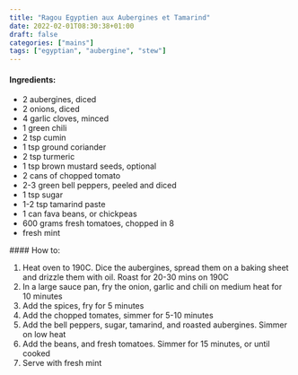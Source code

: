 ```yaml
---
title: "Ragou Egyptien aux Aubergines et Tamarind"
date: 2022-02-01T08:30:38+01:00
draft: false
categories: ["mains"]
tags: ["egyptian", "aubergine", "stew"]
---
```


#### Ingredients:

* 2 aubergines, diced
* 2 onions, diced
* 4 garlic cloves, minced
* 1 green chili
* 2 tsp cumin
* 1 tsp ground coriander
* 2 tsp turmeric
* 1 tsp brown mustard seeds, optional
* 2 cans of chopped tomato
* 2-3 green bell peppers, peeled and diced
* 1 tsp sugar
* 1-2 tsp tamarind paste
* 1 can fava beans, or chickpeas
* 600 grams fresh tomatoes, chopped in 8
* fresh mint

#### How to:

1. Heat oven to 190C. Dice the aubergines, spread them on a baking sheet and drizzle them with oil. Roast for 20-30 mins on 190C
2. In a large sauce pan, fry the onion, garlic and chili on medium heat for 10 minutes
3. Add the spices, fry for 5 minutes
4. Add the chopped tomates, simmer for 5-10 minutes
5. Add the bell peppers, sugar, tamarind, and roasted aubergines. Simmer on low heat
6. Add the beans, and fresh tomatoes. Simmer for 15 minutes, or until cooked
7. Serve with fresh mint
